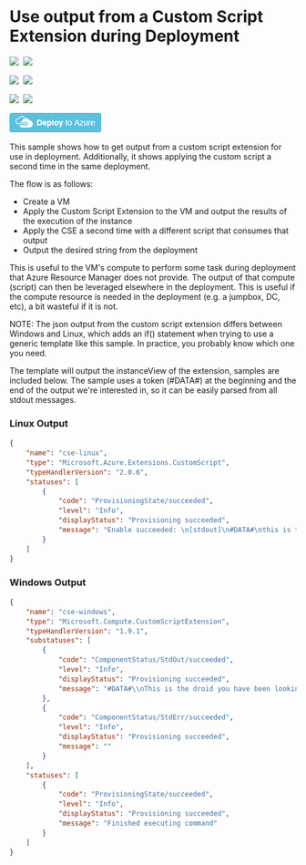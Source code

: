 # Use output from a Custom Script Extension during Deployment

<IMG SRC="https://azurequickstartsservice.blob.core.windows.net/badges/201-vm-custom-script-output/PublicLastTestDate.svg" />&nbsp;
<IMG SRC="https://azurequickstartsservice.blob.core.windows.net/badges/201-vm-custom-script-output/PublicDeployment.svg" />&nbsp;

<IMG SRC="https://azurequickstartsservice.blob.core.windows.net/badges/201-vm-custom-script-output/FairfaxLastTestDate.svg" />&nbsp;
<IMG SRC="https://azurequickstartsservice.blob.core.windows.net/badges/201-vm-custom-script-output/FairfaxDeployment.svg" />&nbsp;

<IMG SRC="https://azurequickstartsservice.blob.core.windows.net/badges/201-vm-custom-script-output/BestPracticeResult.svg" />&nbsp;
<IMG SRC="https://azurequickstartsservice.blob.core.windows.net/badges/201-vm-custom-script-output/CredScanResult.svg" />&nbsp;

<a href="https://portal.azure.com/#create/Microsoft.Template/uri/https%3A%2F%2Fraw.githubusercontent.com%2FAzure%2Fazure-quickstart-templates%2Fmaster%2F201-vm-custom-script-output%2Fazuredeploy.json" target="_blank">
    <img src="https://raw.githubusercontent.com/Azure/azure-quickstart-templates/master/1-CONTRIBUTION-GUIDE/images/deploytoazure.png"/>
</a>

This sample shows how to get output from a custom script extension for use in deployment.  Additionally, it shows applying the custom script a second time in the same deployment.

The flow is as follows:
- Create a VM
- Apply the Custom Script Extension to the VM and output the results of the execution of the instance
- Apply the CSE a second time with a different script that consumes that output
- Output the desired string from the deployment

This is useful to the VM's compute to perform some task during deployment that Azure Resource Manager does not provide.  The output of that compute (script) can then be leveraged elsewhere in the deployment.  This is useful if the compute resource is needed in the deployment (e.g. a jumpbox, DC, etc), a bit wasteful if it is not.

NOTE: The json output from the custom script extension differs between Windows and Linux, which adds an if() statement when trying to use a generic template like this sample.  In practice, you probably know which one you need.

The template will output the instanceView of the extension, samples are included below. The sample uses a token (#DATA#) at the beginning and the end of the output we're interested in, so it can be easily parsed from all stdout messages.

### Linux Output

```json
{
    "name": "cse-linux",
    "type": "Microsoft.Azure.Extensions.CustomScript",
    "typeHandlerVersion": "2.0.6",
    "statuses": [
        {
            "code": "ProvisioningState/succeeded",
            "level": "Info",
            "displayStatus": "Provisioning succeeded",
            "message": "Enable succeeded: \n[stdout]\n#DATA#\nthis is the droid you have been looking for\n#DATA#\n\n[stderr]\n"
        }
    ]
}
```
### Windows Output
```json
{
    "name": "cse-windows",
    "type": "Microsoft.Compute.CustomScriptExtension",
    "typeHandlerVersion": "1.9.1",
    "substatuses": [
        {
            "code": "ComponentStatus/StdOut/succeeded",
            "level": "Info",
            "displayStatus": "Provisioning succeeded",
            "message": "#DATA#\\nThis is the droid you have been looking for...\\n#DATA#"
        },
        {
            "code": "ComponentStatus/StdErr/succeeded",
            "level": "Info",
            "displayStatus": "Provisioning succeeded",
            "message": ""
        }
    ],
    "statuses": [
        {
            "code": "ProvisioningState/succeeded",
            "level": "Info",
            "displayStatus": "Provisioning succeeded",
            "message": "Finished executing command"
        }
    ]
}
```

